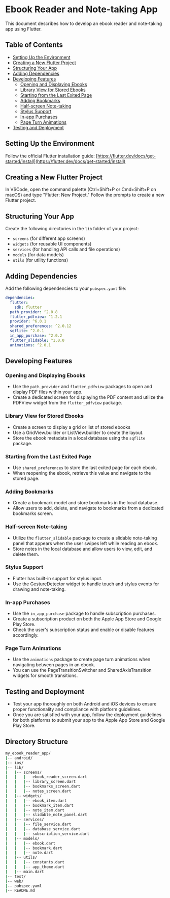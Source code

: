 # Ebook Reader and Note-taking App

This document describes how to develop an ebook reader and note-taking app using Flutter.

## Table of Contents

- [Setting Up the Environment](#setting-up-the-environment)
- [Creating a New Flutter Project](#creating-a-new-flutter-project)
- [Structuring Your App](#structuring-your-app)
- [Adding Dependencies](#adding-dependencies)
- [Developing Features](#developing-features)
  - [Opening and Displaying Ebooks](#opening-and-displaying-ebooks)
  - [Library View for Stored Ebooks](#library-view-for-stored-ebooks)
  - [Starting from the Last Exited Page](#starting-from-the-last-exited-page)
  - [Adding Bookmarks](#adding-bookmarks)
  - [Half-screen Note-taking](#half-screen-note-taking)
  - [Stylus Support](#stylus-support)
  - [In-app Purchases](#in-app-purchases)
  - [Page Turn Animations](#page-turn-animations)
- [Testing and Deployment](#testing-and-deployment)

## Setting Up the Environment

Follow the official Flutter installation guide: [https://flutter.dev/docs/get-started/install](https://flutter.dev/docs/get-started/install)

## Creating a New Flutter Project

In VSCode, open the command palette (Ctrl+Shift+P or Cmd+Shift+P on macOS) and type "Flutter: New Project." Follow the prompts to create a new Flutter project.

## Structuring Your App

Create the following directories in the `lib` folder of your project:

- `screens` (for different app screens)
- `widgets` (for reusable UI components)
- `services` (for handling API calls and file operations)
- `models` (for data models)
- `utils` (for utility functions)

## Adding Dependencies

Add the following dependencies to your `pubspec.yaml` file:

```yaml
dependencies:
  flutter:
    sdk: flutter
  path_provider: ^2.0.8
  flutter_pdfview: ^1.2.1
  provider: ^6.0.1
  shared_preferences: ^2.0.12
  sqflite: ^2.0.1
  in_app_purchase: ^2.0.2
  flutter_slidable: ^1.0.0
  animations: ^2.0.1
```

## Developing Features

### Opening and Displaying Ebooks

- Use the `path_provider` and `flutter_pdfview` packages to open and display PDF files within your app.
- Create a dedicated screen for displaying the PDF content and utilize the PDFView widget from the `flutter_pdfview` package.

### Library View for Stored Ebooks

- Create a screen to display a grid or list of stored ebooks
- Use a GridView.builder or ListView.builder to create the layout.
- Store the ebook metadata in a local database using the `sqflite` package.

### Starting from the Last Exited Page

- Use `shared_preferences` to store the last exited page for each ebook.
- When reopening the ebook, retrieve this value and navigate to the stored page.

### Adding Bookmarks

- Create a bookmark model and store bookmarks in the local database.
- Allow users to add, delete, and navigate to bookmarks from a dedicated bookmarks screen.

### Half-screen Note-taking

- Utilize the `flutter_slidable` package to create a slidable note-taking panel that appears when the user swipes left while reading an ebook.
- Store notes in the local database and allow users to view, edit, and delete them.

### Stylus Support

- Flutter has built-in support for stylus input.
- Use the GestureDetector widget to handle touch and stylus events for drawing and note-taking.

### In-app Purchases

- Use the `in_app_purchase` package to handle subscription purchases.
- Create a subscription product on both the Apple App Store and Google Play Store.
- Check the user's subscription status and enable or disable features accordingly.

### Page Turn Animations

- Use the `animations` package to create page turn animations when navigating between pages in an ebook.
- You can use the PageTransitionSwitcher and SharedAxisTransition widgets for smooth transitions.

## Testing and Deployment

- Test your app thoroughly on both Android and iOS devices to ensure proper functionality and compliance with platform guidelines.
- Once you are satisfied with your app, follow the deployment guidelines for both platforms to submit your app to the Apple App Store and Google Play Store.

## Directory Structure

```bash
my_ebook_reader_app/
|-- android/
|-- ios/
|-- lib/
|   |-- screens/
|   |   |-- ebook_reader_screen.dart
|   |   |-- library_screen.dart
|   |   |-- bookmarks_screen.dart
|   |   |-- notes_screen.dart
|   |-- widgets/
|   |   |-- ebook_item.dart
|   |   |-- bookmark_item.dart
|   |   |-- note_item.dart
|   |   |-- slidable_note_panel.dart
|   |-- services/
|   |   |-- file_service.dart
|   |   |-- database_service.dart
|   |   |-- subscription_service.dart
|   |-- models/
|   |   |-- ebook.dart
|   |   |-- bookmark.dart
|   |   |-- note.dart
|   |-- utils/
|   |   |-- constants.dart
|   |   |-- app_theme.dart
|   |-- main.dart
|-- test/
|-- web/
|-- pubspec.yaml
|-- README.md
```
